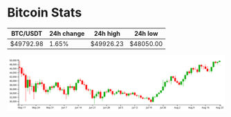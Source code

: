 # Bitcoin Stats

BTC/USDT|24h change|24h high|24h low|
|---|---|---|---|
|$49792.98|1.65%|$49926.23|$48050.00|

<img src="./chart.svg">
